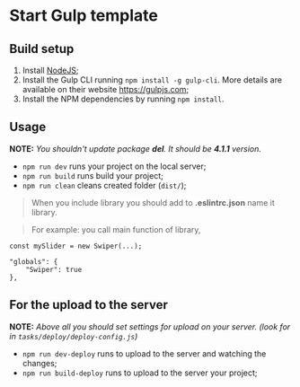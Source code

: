 # **Start Gulp template**


## Build setup

1. Install [NodeJS](https://nodejs.org/en/);
2. Install the Gulp CLI running `npm install -g gulp-cli`. More details are available on their website https://gulpjs.com;
3. Install the NPM dependencies by running `npm install`.


## Usage
**NOTE:** _You shouldn't update package **del**. It should be **4.1.1** version._

* `npm run dev` runs your project on the local server;
* `npm run build` runs build your project;
* `npm run clean` cleans created folder (`dist/`);

> When you include library you should add to **.eslintrc.json** name it library.

> For example: you call main function of library,
```
const mySlider = new Swiper(...);
```
```
"globals": {
    "Swiper": true
},
```


## For the upload to the server
**NOTE:** _Above all you should set settings for upload on your server. (look for in `tasks/deploy/deploy-config.js`)_

* `npm run dev-deploy` runs to upload to the server and watching the changes;
* `npm run build-deploy` runs to upload to the server your project;